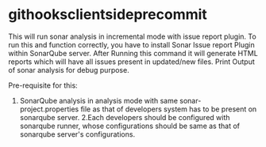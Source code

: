 # githooksclientsideprecommit
 This will run sonar analysis in incremental mode with issue report plugin.
 To run this and function correctly, you have to install Sonar Issue report Plugin within SonarQube server.
 After Running this command it will generate HTML reports which will have all issues present in updated/new files.
Print Output of sonar analysis for debug purpose.

Pre-requisite for this:
1. SonarQube analysis in analysis mode with same sonar-project.properties file as that of developers system has to be present on sonarqube server.
2.Each developers should be configured with sonarqube runner,  whose  configurations should be same as that of sonarqube server's configurations.
